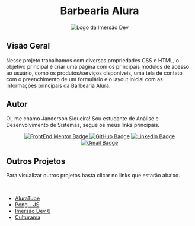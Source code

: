 <h1 align="center"> Barbearia Alura </h1> 

<div align="center">

  <img src="https://ac-landing-pages-user-uploads-production.s3.amazonaws.com/0000049289/3e072df2-b506-4160-9fef-77d0c78e2411.png" alt="Logo da Imersão Dev">
  
</div>

## Visão Geral

Nesse projeto trabalhamos com diversas propriedades CSS e HTML, o objetivo principal é criar uma página com os principais módulos de acesso ao usuário, como os produtos/serviços disponíveis, uma tela de contato com o preenchimento de um formulário e o layout inicial com as informações principais da Barbearia Alura.

## Autor

Oi, me chamo Janderson Siqueira! Sou estudante de Análise e Desenvolvimento de Sistemas, segue os meus links principais.

<div align="center">

<a href = "https://dev.to/jandersonsiqueira" target="_blank"><img src="https://img.shields.io/badge/dev.to-0A0A0A?style=for-the-badge&logo=devdotto&logoColor=white" alt="FrontEnd Mentor Badge">
<a href = "https://github.com/jandersonsiqueira"  target="_blank"><img src="https://img.shields.io/badge/GitHub-%23333?style=for-the-badge&logo=github&logoColor=white" alt="GitHub Badge"></a>
<a href="https://www.linkedin.com/in/janderson-siqueira-8a902b206/" target="_blank"><img src="https://img.shields.io/badge/-LinkedIn-%230077B5?style=for-the-badge&logo=linkedin&logoColor=white" alt="LinkedIn Badge"></a>
<a href = "mailto:janderssampaio@gmail.com" target="_blank"><img src="https://img.shields.io/badge/-Gmail-critical?style=for-the-badge&logo=gmail&logoColor=white" target="_blank" alt="Gmail Badge"></a>

<div align="left">

<h2>Outros Projetos</h2>

Para visualizar outros projetos basta clicar no links que estarão abaixo.

</div>

  <br>
  
<div align="left">
  
  <ul>
   <li><a href="https://github.com/jandersonsiqueira/aluratube-main" target="_blank"> AluraTube </a> 

   <li><a href="https://github.com/jandersonsiqueira/pong-js" target="_blank"> Pong - JS </a> 
   
   <li><a href="https://github.com/jandersonsiqueira/Imersao-Dev-6" target="_blank"> Imersão Dev 6 </a> 
     
   <li><a href="https://github.com/jandersonsiqueira/culturama" target="_blank"> Culturama </a> 
